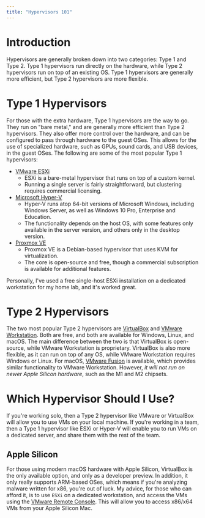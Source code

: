 ```yaml
---
title: "Hypervisors 101"
---
```


# Introduction

Hypervisors are generally broken down into two categories: Type 1 and Type 2. Type 1 hypervisors run directly on the hardware, while Type 2 hypervisors run on top of an existing OS. Type 1 hypervisors are generally more efficient, but Type 2 hypervisors are more flexible.

# Type 1 Hypervisors

For those with the extra hardware, Type 1 hypervisors are the way to go. They run on "bare metal," and are generally more efficient than Type 2 hypervisors. They also offer more control over the hardware, and can be configured to pass through hardware to the guest OSes. This allows for the use of specialized hardware, such as GPUs, sound cards, and USB devices, in the guest OSes. The following are some of the most popular Type 1 hypervisors:

* [VMware ESXi](https://www.vmware.com/products/esxi-and-esx.html)
    * ESXi is a bare-metal hypervisor that runs on top of a custom kernel.
    * Running a single server is fairly straightforward, but clustering requires commercial licensing.
* [Microsoft Hyper-V](https://learn.microsoft.com/en-us/windows-server/virtualization/hyper-v/)
    * Hyper-V runs atop 64-bit versions of Microsoft Windows, including Windows Server, as well as Windows 10 Pro, Enterprise and Education.
    * The functionality depends on the host OS, with some features only available in the server version, and others only in the desktop version.
* [Proxmox VE](https://www.proxmox.com/en/proxmox-ve)
    * Proxmox VE is a Debian-based hypervisor that uses KVM for virtualization.
    * The core is open-source and free, though a commercial subscription is available for additional features.

Personally, I've used a free single-host ESXi installation on a dedicated workstation for my home lab, and it's worked great.

# Type 2 Hypervisors

The two most popular Type 2 hypervisors are [VirtualBox](https://www.virtualbox.org/) and [VMware Workstation](https://www.vmware.com/products/workstation-pro.html). Both are free, and both are available for Windows, Linux, and macOS. The main difference between the two is that VirtualBox is open-source, while VMware Workstation is proprietary. VirtualBox is also more flexible, as it can run on top of any OS, while VMware Workstation requires Windows or Linux. For macOS, [VMware Fusion](https://www.vmware.com/products/fusion.html) is available, which provides similar functionality to VMware Workstation. However, _it will not run on newer Apple Silicon hardware_, such as the M1 and M2 chipsets.

# Which Hypervisor Should I Use?

If you're working solo, then a Type 2 hypervisor like VMware or VirtualBox will allow you to use VMs on your local machine. If you're working in a team, then a Type 1 hypervisor like ESXi or Hyper-V will enable you to run VMs on a dedicated server, and share them with the rest of the team.

## Apple Silicon

For those using modern macOS hardware with Apple Silicon, VirtualBox is the only available option, and only as a developer preview. In addition, it only really supports ARM-based OSes, which means if you're analyzing malware written for x86, you're out of luck. My advice, for those who can afford it, is to use `ESXi` on a dedicated workstation, and access the VMs using the [VMware Remote Console](https://apps.apple.com/us/app/vmware-remote-console/id1230249825). This will allow you to access x86/x64 VMs from your Apple Silicon Mac.